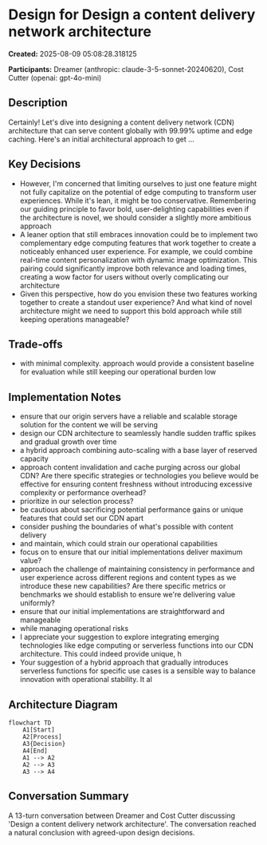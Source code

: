 # Design for Design a content delivery network architecture

**Created:** 2025-08-09 05:08:28.318125

**Participants:** Dreamer (anthropic: claude-3-5-sonnet-20240620), Cost Cutter (openai: gpt-4o-mini)

## Description

Certainly! Let's dive into designing a content delivery network (CDN) architecture that can serve content globally with 99.99% uptime and edge caching. Here's an initial architectural approach to get ...

## Key Decisions

- However, I'm concerned that limiting ourselves to just one feature might not fully capitalize on the potential of edge computing to transform user experiences. While it's lean, it might be too conservative. Remembering our guiding principle to favor bold, user-delighting capabilities even if the architecture is novel, we should consider a slightly more ambitious approach
- A leaner option that still embraces innovation could be to implement two complementary edge computing features that work together to create a noticeably enhanced user experience. For example, we could combine real-time content personalization with dynamic image optimization. This pairing could significantly improve both relevance and loading times, creating a wow factor for users without overly complicating our architecture
- Given this perspective, how do you envision these two features working together to create a standout user experience? And what kind of novel architecture might we need to support this bold approach while still keeping operations manageable?

## Trade-offs

- with minimal complexity. approach would provide a consistent baseline for evaluation while still keeping our operational burden low

## Implementation Notes

- ensure that our origin servers have a reliable and scalable storage solution for the content we will be serving
- design our CDN architecture to seamlessly handle sudden traffic spikes and gradual growth over time
- a hybrid approach combining auto-scaling with a base layer of reserved capacity
- approach content invalidation and cache purging across our global CDN? Are there specific strategies or technologies you believe would be effective for ensuring content freshness without introducing excessive complexity or performance overhead?
- prioritize in our selection process?
- be cautious about sacrificing potential performance gains or unique features that could set our CDN apart
- consider pushing the boundaries of what's possible with content delivery
- and maintain, which could strain our operational capabilities
- focus on to ensure that our initial implementations deliver maximum value?
- approach the challenge of maintaining consistency in performance and user experience across different regions and content types as we introduce these new capabilities? Are there specific metrics or benchmarks we should establish to ensure we're delivering value uniformly?
- ensure that our initial implementations are straightforward and manageable
- while managing operational risks
- I appreciate your suggestion to explore integrating emerging technologies like edge computing or serverless functions into our CDN architecture. This could indeed provide unique, h
- Your suggestion of a hybrid approach that gradually introduces serverless functions for specific use cases is a sensible way to balance innovation with operational stability. It al

## Architecture Diagram

```mermaid
flowchart TD
    A1[Start]
    A2[Process]
    A3{Decision}
    A4[End]
    A1 --> A2
    A2 --> A3
    A3 --> A4

```

## Conversation Summary

A 13-turn conversation between Dreamer and Cost Cutter discussing 'Design a content delivery network architecture'. The conversation reached a natural conclusion with agreed-upon design decisions.
